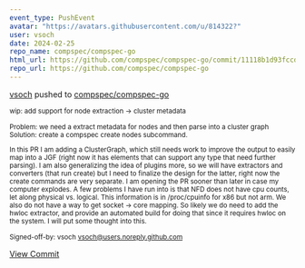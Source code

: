 ```yaml
---
event_type: PushEvent
avatar: "https://avatars.githubusercontent.com/u/814322?"
user: vsoch
date: 2024-02-25
repo_name: compspec/compspec-go
html_url: https://github.com/compspec/compspec-go/commit/11118b1d93fccd0dcfb8d865361159a7a2879360
repo_url: https://github.com/compspec/compspec-go
---
```


<a href='https://github.com/vsoch' target='_blank'>vsoch</a> pushed to <a href='https://github.com/compspec/compspec-go' target='_blank'>compspec/compspec-go</a>

<small>wip: add support for node extraction -> cluster metadata

Problem: we need a extract metadata for nodes and then parse into a cluster graph
Solution: create a compspec create nodes subcommand.

In this PR I am adding a ClusterGraph, which still needs work to improve the output
to easily map into a JGF (right now it has elements that can support any type
that need further parsing). I am also generalizing the idea of plugins more, so
we will have extractors and converters (that run create) but I need to finalize
the design for the latter, right now the create commands are very separate. I
am opening the PR sooner than later in case my computer explodes. A few problems
I have run into is that NFD does not have cpu counts, let along physical vs.
logical. This information is in /proc/cpuinfo for x86 but not arm. We also
do not have a way to get socket -> core mapping. So likely we do need to add
the hwloc extractor, and provide an automated build for doing that since
it requires hwloc on the system. I will put some thought into this.

Signed-off-by: vsoch <vsoch@users.noreply.github.com></small>

<a href='https://github.com/compspec/compspec-go/commit/11118b1d93fccd0dcfb8d865361159a7a2879360' target='_blank'>View Commit</a>
